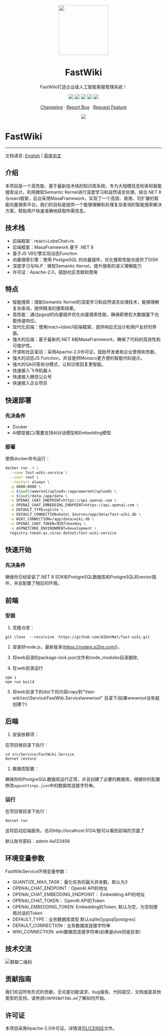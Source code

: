 <div align="center"><a name="readme-top"></a>

<img height="160" src="https://api.token-ai.cn/logo.png">

<h1>FastWiki</h1>

FastWiki打造企业级人工智能客服管理系统！

[![][github-contributors-shield]][github-contributors-link]
[![][github-forks-shield]][github-forks-link]
[![][github-stars-shield]][github-stars-link]
[![][github-issues-shield]][github-issues-link]
[![][github-license-shield]][github-license-link]

[Changelog](./CHANGELOG.md) · [Report Bug][github-issues-link] · [Request Feature][github-issues-link]

![](https://raw.githubusercontent.com/andreasbm/readme/master/assets/lines/rainbow.png)

</div>

[npm-release-shield]: https://img.shields.io/npm/v/@lobehub/chat?color=369eff&labelColor=ffcb47&logo=npm&logoColor=white&style=flat-square

[npm-release-link]: https://www.npmjs.com/package/@lobehub/chat

[github-releasedate-shield]: https://img.shields.io/github/release-date/AIDotNet/fast-wiki?color=8ae8ff&labelColor=ffcb47&style=flat-square

[github-releasedate-link]: https://github.com/AIDotNet/fast-wiki/releases

[github-action-test-shield]: https://img.shields.io/github/actions/workflow/status/AIDotNet/fast-wiki/test.yml?color=8ae8ff&label=test&labelColor=ffcb47&logo=githubactions&logoColor=white&style=flat-square

[github-action-test-link]: https://github.com/AIDotNet/fast-wiki/actions/workflows/test.yml

[github-action-release-shield]: https://img.shields.io/github/actions/workflow/status/AIDotNet/fast-wiki/release.yml?color=8ae8ff&label=release&labelColor=ffcb47&logo=githubactions&logoColor=white&style=flat-square

[github-action-release-link]: https://github.com/AIDotNet/fast-wiki/actions/workflows/release.yml

[github-contributors-shield]: https://img.shields.io/github/contributors/AIDotNet/fast-wiki?color=c4f042&labelColor=ffcb47&style=flat-square

[github-contributors-link]: https://github.com/AIDotNet/fast-wiki/graphs/contributors

[github-forks-shield]: https://img.shields.io/github/forks/AIDotNet/fast-wiki?color=8ae8ff&labelColor=ffcb47&style=flat-square

[github-forks-link]: https://github.com/AIDotNet/fast-wiki/network/members

[github-stars-shield]: https://img.shields.io/github/stars/AIDotNet/fast-wiki?color=ffcb47&labelColor=ffcb47&style=flat-square

[github-stars-link]: https://github.com/AIDotNet/fast-wiki/network/stargazers

[github-issues-shield]: https://img.shields.io/github/issues/AIDotNet/fast-wiki?color=ff80eb&labelColor=ffcb47&style=flat-square

[github-issues-link]: https://github.com/AIDotNet/fast-wiki/issues

[github-license-shield]: https://img.shields.io/github/license/AIDotNet/fast-wiki?color=white&labelColor=ffcb47&style=flat-square

[github-license-link]: https://github.com/AIDotNet/fast-wiki/blob/main/LICENSE

# FastWiki

-----
文档语言: [English](README.md) | [简体中文](README-zh-cn.md)

## 介绍

本项目是一个高性能、基于最新技术栈的知识库系统，专为大规模信息检索和智能搜索设计。利用微软Semantic
Kernel进行深度学习和自然语言处理，结合.NET
8与react框架，后台采用MasaFramework，实现了一个高效、易用、可扩展的智能向量搜索平台。我们的目标是提供一个能够理解和处理复杂查询的智能搜索解决方案，帮助用户快速准确地获取所需信息。

## 技术栈

- 前端框架：react+LobeChat+ts
- 后端框架：MasaFramework 基于 .NET 8
- 基于JS V8引擎实现动态Function
- 向量搜索引擎：使用 PostgreSQL 的向量插件，优化搜索性能也提供了DISK
- 深度学习与NLP：微软Semantic Kernel，提升搜索的语义理解能力
- 许可证：Apache-2.0，鼓励社区贡献和使用

## 特点

- 智能搜索：借助Semantic Kernel的深度学习和自然语言处理技术，能够理解复杂查询，提供精准的搜索结果。
- 高性能：通过pgsql的向量插件优化向量搜索性能，确保即使在大数据量下也能快速响应。
- 现代化前端：使用react+lobeUI前端框架，提供响应式设计和用户友好的界面。
- 强大的后端：基于最新的.NET 8和MasaFramework，确保了代码的高效性和可维护性。
- 开源和社区驱动：采用Apache-2.0许可证，鼓励开发者和企业使用和贡献。
- 强大的动态JS Function，并且提供Monaco更方便的智能代码提示。
- 强大的QA问答拆分模式，让知识库回复更智能。
- 快速接入飞书机器人
- 快速接入微信公众号
- 快速接入企业项目

## 快速部署

### 先决条件
- Docker
- AI模型接口/需要支持AI对话模型和Embedding模型

### 部署

使用docker命令运行：

```bash
docker run -d \
  --name fast-wiki-service \
  --user root \
  --restart always \
  -p 8080:8080 \
  -v $(pwd)/wwwroot/uploads:/app/wwwroot/uploads \
  -v $(pwd)/data:/app/data \
  -e OPENAI_CHAT_ENDPOINT=https://api.openai.com \
  -e OPENAI_CHAT_EMBEDDING_ENDPOINT=https://api.openai.com \
  -e DEFAULT_TYPE=sqlite \
  -e DEFAULT_CONNECTION=Data\ Source=/app/data/fast-wiki.db \
  -e WIKI_CONNECTION=/app/data/wiki.db \
  -e OPENAI_CHAT_TOKEN=您的TokenKey \
  -e ASPNETCORE_ENVIRONMENT=Development \
  registry.token-ai.cn/ai-dotnet/fast-wiki-service
```

## 快速开始

### 先决条件

确保你已经安装了.NET 8 SDK和PostgreSQL数据库和PostgreSQL的vector插件，并且配置了相应的环境。

## 前端

### 安装

1. 克隆仓库：

```
git clone  --recursive  https://github.com/AIDotNet/fast-wiki.git
```

2. 安装好node.js，最新版本(https://nodejs.p2hp.com/)。

3. 将web目录的package-lock.json文件和node_modules目录删除,

4. 在web目录运行

```
npm i
npm run build
```

5. 将web目录下的dist下的内容copy到"\fast-wiki\src\Service\FastWiki.Service\wwwroot" 目录下(如果wwwroot没有就创建个)

## 后端

1. 安装依赖项：

在项目根目录下执行：

```
cd src/Service/FastWiki.Service
dotnet restore
```

2. 数据库配置：

确保你的PostgreSQL数据库运行正常，并且创建了必要的数据库。根据你的配置修改`appsettings.json`中的数据库连接字符串。

### 运行

在项目根目录下执行：

```
dotnet run
```

这将启动后端服务。访问http://localhost:5124/就可以看到前端的页面了

默认账号密码：admin Aa123456

## 环境变量参数

FastWikiService环境变量参数：

- QUANTIZE_MAX_TASK：量化任务的最大并发数，默认为3
- OPENAI_CHAT_ENDPOINT：OpenAI API的地址
- OPENAI_CHAT_EMBEDDING_ENDPOINT： Embedding API的地址
- OPENAI_CHAT_TOKEN： OpenAI API的Token
- OPENAI_EMBEDDING_TOKEN: Embedding的Token, 默认为空，为空则使用对话的Token
- DEFAULT_TYPE：业务数据库类型 默认sqlite|[pgsql|postgres]
- DEFAULT_CONNECTION：业务数据库连接字符串
- WIKI_CONNECTION: wiki数据库连接字符串(如果是disk则是目录)

## 技术交流

![群聊二维码](img/wechat.png)

## 贡献指南

我们欢迎所有形式的贡献，无论是功能请求、bug报告、代码提交、文档或是其他类型的支持。请参阅`CONTRIBUTING.md`了解如何开始。

## 许可证

本项目采用Apache-2.0许可证。详情请见[LICENSE](LICENSE)文件。

